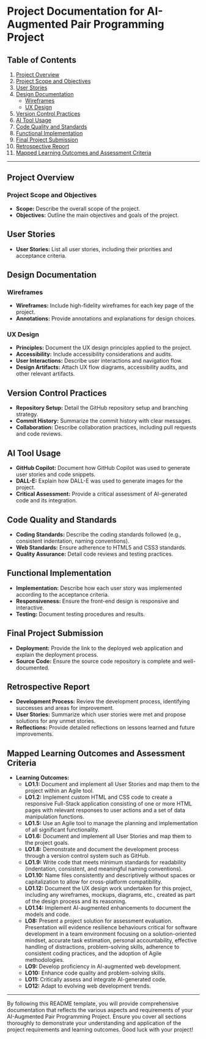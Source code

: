 # Project Documentation for AI-Augmented Pair Programming Project

## Table of Contents
1. [Project Overview](#project-overview)
2. [Project Scope and Objectives](#project-scope-and-objectives)
3. [User Stories](#user-stories)
4. [Design Documentation](#design-documentation)
    - [Wireframes](#wireframes)
    - [UX Design](#ux-design)
5. [Version Control Practices](#version-control-practices)
6. [AI Tool Usage](#ai-tool-usage)
7. [Code Quality and Standards](#code-quality-and-standards)
8. [Functional Implementation](#functional-implementation)
9. [Final Project Submission](#final-project-submission)
10. [Retrospective Report](#retrospective-report)
11. [Mapped Learning Outcomes and Assessment Criteria](#mapped-learning-outcomes-and-assessment-criteria)

---

## Project Overview
### Project Scope and Objectives
- **Scope:** Describe the overall scope of the project.
- **Objectives:** Outline the main objectives and goals of the project.

## User Stories
- **User Stories:** List all user stories, including their priorities and acceptance criteria.

## Design Documentation
### Wireframes
- **Wireframes:** Include high-fidelity wireframes for each key page of the project.
- **Annotations:** Provide annotations and explanations for design choices.

### UX Design
- **Principles:** Document the UX design principles applied to the project.
- **Accessibility:** Include accessibility considerations and audits.
- **User Interactions:** Describe user interactions and navigation flow.
- **Design Artifacts:** Attach UX flow diagrams, accessibility audits, and other relevant artifacts.

## Version Control Practices
- **Repository Setup:** Detail the GitHub repository setup and branching strategy.
- **Commit History:** Summarize the commit history with clear messages.
- **Collaboration:** Describe collaboration practices, including pull requests and code reviews.

## AI Tool Usage
- **GitHub Copilot:** Document how GitHub Copilot was used to generate user stories and code snippets.
- **DALL-E:** Explain how DALL-E was used to generate images for the project.
- **Critical Assessment:** Provide a critical assessment of AI-generated code and its integration.

## Code Quality and Standards
- **Coding Standards:** Describe the coding standards followed (e.g., consistent indentation, naming conventions).
- **Web Standards:** Ensure adherence to HTML5 and CSS3 standards.
- **Quality Assurance:** Detail code reviews and testing practices.

## Functional Implementation
- **Implementation:** Describe how each user story was implemented according to the acceptance criteria.
- **Responsiveness:** Ensure the front-end design is responsive and interactive.
- **Testing:** Document testing procedures and results.

## Final Project Submission
- **Deployment:** Provide the link to the deployed web application and explain the deployment process.
- **Source Code:** Ensure the source code repository is complete and well-documented.

## Retrospective Report
- **Development Process:** Review the development process, identifying successes and areas for improvement.
- **User Stories:** Summarize which user stories were met and propose solutions for any unmet stories.
- **Reflections:** Provide detailed reflections on lessons learned and future improvements.

## Mapped Learning Outcomes and Assessment Criteria
- **Learning Outcomes:**
  - **LO1.1:** Document and implement all User Stories and map them to the project within an Agile tool.
  - **LO1.2:** Implement custom HTML and CSS code to create a responsive Full-Stack application consisting of one or more HTML pages with relevant responses to user actions and a set of data manipulation functions.
  - **LO1.5:** Use an Agile tool to manage the planning and implementation of all significant functionality.
  - **LO1.6:** Document and implement all User Stories and map them to the project goals.
  - **LO1.8:** Demonstrate and document the development process through a version control system such as GitHub.
  - **LO1.9:** Write code that meets minimum standards for readability (indentation, consistent, and meaningful naming conventions).
  - **LO1.10:** Name files consistently and descriptively without spaces or capitalization to allow for cross-platform compatibility.
  - **LO1.12:** Document the UX design work undertaken for this project, including any wireframes, mockups, diagrams, etc., created as part of the design process and its reasoning.
  - **LO1.14:** Implement AI-augmented enhancements to document the models and code.
  - **LO8:** Present a project solution for assessment evaluation. Presentation will evidence resilience behaviours critical for software development in a team environment focusing on a solution-oriented mindset, accurate task estimation, personal accountability, effective handling of distractions, problem-solving skills, adherence to consistent coding practices, and the adoption of Agile methodologies.
  - **LO9:** Develop proficiency in AI-augmented web development.
  - **LO10:** Enhance code quality and problem-solving skills.
  - **LO11:** Critically assess and integrate AI-generated code.
  - **LO12:** Adapt to evolving web development trends.

---

By following this README template, you will provide comprehensive documentation that reflects the various aspects and requirements of your AI-Augmented Pair Programming Project. Ensure you cover all sections thoroughly to demonstrate your understanding and application of the project requirements and learning outcomes. Good luck with your project!
